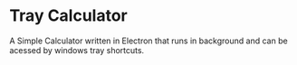 # Tray Calculator

A Simple Calculator written in Electron that runs in background and can be acessed by windows tray shortcuts.

